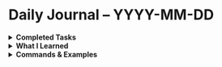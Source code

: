 # Daily Journal – YYYY-MM-DD


<details>
<summary><strong>Completed Tasks</strong></summary>

 - [ ] Setup GIT for logging
 - [ ] Cleaned up old C# repo's 
 - [ ] Checked latest cybersecurity feeds/blogs
 - [ ] List item



</details>

<details>
<summary><strong>What I Learned</strong></summary>

- Concept 1 or key insight  
- Comparison between tools, logs, or behaviors  
- Clarified workflow or common mistakes  

</details>

<details>
<summary><strong>Commands & Examples</strong></summary>

```bash
# Example commands, payloads, or troubleshooting syntax
<!--stackedit_data:
eyJoaXN0b3J5IjpbLTQ5MDIzOTM4MiwtMTE2NzAwMjc2MF19
-->